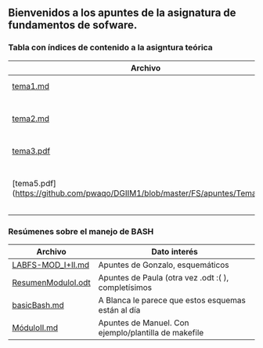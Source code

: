 ## Bienvenidos a los apuntes de la asignatura de fundamentos de sofware.
### Tabla con índices de contenido a la asigntura teórica
 Archivo      	      	 	   | Descripción
 --- 				   | ---
 [tema1.md](https://github.com/pwaqo/DGIIM1/tree/master/FS/apuntes/tema1.md) | Sistemas de cómputo
 [tema2.md](https://github.com/pwaqo/DGIIM1/tree/master/FS/apuntes/tema2.md) | Introducción a los sistemas operativos
 [tema3.pdf](https://github.com/pwaqo/DGIIM1/blob/master/FS/apuntes/Tema3.pdf) | Compilación y enlazado
 [tema5.pdf] (https://github.com/pwaqo/DGIIM1/blob/master/FS/apuntes/Tema5.pdf) | Generación y depuración de aplicaciones

### Resúmenes sobre el manejo de BASH

 Archivo | Dato interés
  --- 	 | ---
 [ LABFS-MOD_I+II.md](https://github.com/pwaqo/DGIIM1/blob/master/FS/apuntes/LABFS-MOD_I+II.md)	| Apuntes de Gonzalo, esquemáticos
 [ResumenModuloI.odt](https://github.com/pwaqo/DGIIM1/tree/master/FS/apuntes/ResumenModuloI.odt) | Apuntes de Paula (otra vez .odt :( ), completísimos
 [basicBash.md](https://github.com/pwaqo/DGIIM1/tree/master/FS/apuntes/basicBash.md)		| A Blanca le parece que estos esquemas están al día
[MóduloII.md](https://github.com/pwaqo/DGIIM1/blob/master/FS/apuntes/MóduloII.md) | Apuntes de Manuel. Con ejemplo/plantilla de makefile
